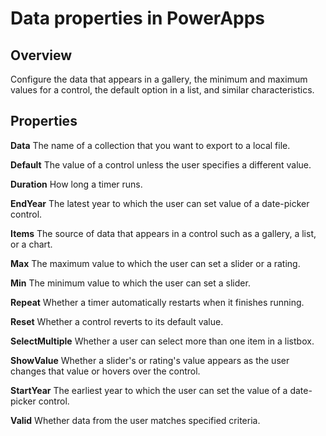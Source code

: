 <properties
    pageTitle="Data properties | Microsoft PowerApps"
    description="Reference material for properties such as Default, Items, and Reset"
    services=""
    suite="powerapps"
    documentationCenter="na"
    authors="aftowen"
    manager="erikre"
    editor=""
    tags=""/>

<tags
   ms.service="powerapps"
   ms.devlang="na"
   ms.topic="article"
   ms.tgt_pltfrm="na"
   ms.workload="na"
   ms.date="03/17/2016"
   ms.author="anneta"/>

# Data properties in PowerApps #

## Overview ##
Configure the data that appears in a gallery, the minimum and maximum values for a control, the default option in a list, and similar characteristics.

## Properties ##

**Data** The name of a collection that you want to export to a local file.

**Default** The value of a control unless the user specifies a different value.

**Duration** How long a timer runs.

**EndYear** The latest year to which the user can set value of a date-picker control.

**Items** The source of data that appears in a control such as a gallery, a list, or a chart.

**Max** The maximum value to which the user can set a slider or a rating.

**Min** The minimum value to which the user can set a slider.

**Repeat** Whether a timer automatically restarts when it finishes running.

**Reset** Whether a control reverts to its default value.

**SelectMultiple** Whether a user can select more than one item in a listbox.

**ShowValue** Whether a slider's or rating's value appears as the user changes that value or hovers over the control.

**StartYear** The earliest year to which the user can set the value of a date-picker control.

**Valid** Whether data from the user matches specified criteria.
